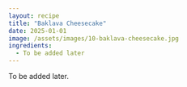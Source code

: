 ```yaml
---
layout: recipe
title: "Baklava Cheesecake"
date: 2025-01-01
image: /assets/images/10-baklava-cheesecake.jpg
ingredients:
  - To be added later
---
```


To be added later.